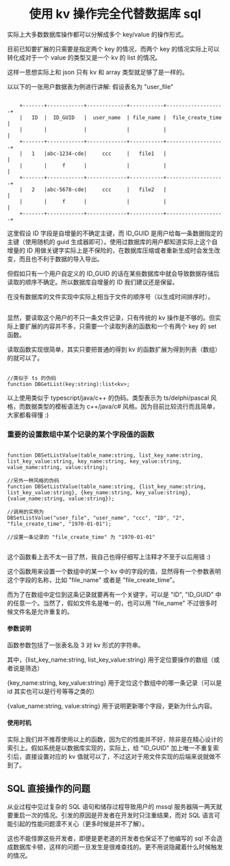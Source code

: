 
# <center>使用 kv 操作完全代替数据库 sql</center>


实际上大多数数据库操作都可以分解成多个 key/value 的操作形式。

目前已知要扩展的只需要是指定两个 key 的情况，而两个 key 的情况实际上可以转化成对于一个 value 的类型又是一个 kv 的 list 的情况。

这样一思想实际上和 json 只有 kv 和 array 类型就足够了是一样的。

以以下的一张用户数据表为例进行讲解: 假设表名为 "user_file"

```

    +-------+------------+-------------+-----------+-------------------+
    |   ID  |  ID_GUID   |  user_name  | file_name |  file_create_time |
    |       |            |             |           |                   |
    +-------+------------+-------------+-----------+-------------------+
    |   1   |abc-1234-cde|     ccc     |   file1   |                   |
    |       |     f      |             |           |                   |
    +-------+------------+-------------+-----------+-------------------+
    |   2   |abc-5678-cde|     ccc     |   file2   |                   |
    |       |     f      |             |           |                   |
    +-------+------------+-------------+-----------+-------------------+

```


这里假设 ID 字段是自增量的不确定主键，而 ID_GUID 是用户给每一条数据指定的主键（使用随机的 guid 生成器即可）。使用过数据库的用户都知道实际上这个自增量的 ID 用做关键字实际上是不保险的，在数据库压缩或者重新生成时会发生改变，而且也不利于数据的导入导出。

但假如只有一个用户自定义的 ID_GUID 的话在某些数据库中就会导致数据存储后读取的顺序不确定。所以数据库自增量的 ID 我们建议还是保留。

在没有数据库的文件实现中实际上相当于文件的顺序号（以生成时间排序时）。

## 

显然，要读取这个用户的不只一条文件记录，只有传统的 kv 操作是不够的。但实际上要扩展的内容并不多，只需要一个读取列表的函数和一个有两个 key 的 set 函数。

读取函数实现很简单，其实只要把普通的得到 kv 的函数扩展为得到列表（数组）的就可以了。

```

//类似于 ts 的伪码
function DBGetList(key:string):list<kv>;

```

以上使用类似于 typescript/java/c++ 的伪码。类型表示为 ts/delphi/pascal 风格，而数据类型的模板语法为 c++/java/c# 风格。因为目前比较流行而且简单，大家都看得懂 :)


### 重要的设置数组中某个记录的某个字段值的函数

```

function DBSetListValue(table_name:string, list_key_name:string, list_key_value:string, key_name:string, key_value:string, value_name:string, value:string);

//另外一种风格的伪码
function DBSetListValue(table_name:string, {list_key_name:string, list_key_value:string}, {key_name:string, key_value:string}, {value_name:string, value:string});

//调用的实例为 
DBSetListValue("user_file", "user_name", "ccc", "ID", "2", "file_create_time", "1970-01-01");

//设置一条记录的 "file_create_time" 为 "1970-01-01"


```

这个函数看上去不太一目了然，我自己也得仔细写上注释才不至于以后用错 :)

这个函数用来设置一个数组中的某一个 kv 中的字段的值，显然得有一个参数表明这个字段的名称，比如 "file_name" 或者是  "file_create_time"。

而为了在数组中定位到这条记录就要再有一个关键字，可以是 "ID", "ID_GUID" 中的任意一个。当然了，假如文件名是唯一的，也可以用 "file_name" 不过很多时候文件名是允许重复的。

#### 参数说明

函数参数包括了一张表名及 3 对 kv 形式的字符串。

其中，{list_key_name:string, list_key_value:string} 用于定位要操作的数组（或者说是筛选） 

{key_name:string, key_value:string} 用于定位这个数组中的哪一条记录（可以是 id 其实也可以是行号等等之类的）

{value_name:string, value:string} 用于说明更新哪个字段，更新为什么内容。


#### 使用时机

实际上我们并不推荐使用以上的函数，因为它的性能并不好，除非是在精心设计的索引上。假如系统是以数据库实现的，实际上，给 "ID_GUID" 加上唯一不重复索引后，直接设置对应的 kv 值就可以了，不过这对于用文件实现的后端来说就做不到了。


## SQL 直接操作的问题

从业过程中见过复杂的 SQL 语句和储存过程导致用户的 mssql 服务器隔一两天就要重启一次的情况。引发的原因是开发者在开发时只注重结果，而对 SQL 语言可能引起的性能问题漠不关心（更多时候是并不了解）。

这也不能怪罪这些开发者，即便是更老道的开发者也保证不了他编写的 sql 不会造成数据库卡顿，这样的问题一旦发生是很难查找的。更不用说隐藏着什么时候触发的情况。



